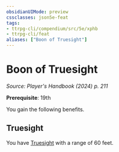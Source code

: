 ```yaml
---
obsidianUIMode: preview
cssclasses: json5e-feat
tags:
- ttrpg-cli/compendium/src/5e/xphb
- ttrpg-cli/feat
aliases: ["Boon of Truesight"]
---
```

# Boon of Truesight
*Source: Player's Handbook (2024) p. 211*  

**Prerequisite**: 19th

You gain the following benefits.

## Truesight

You have [Truesight](3-Compendium/rules/senses.md#Truesight) with a range of 60 feet.